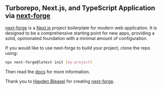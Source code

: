 


## Turborepo, Next.js, and TypeScript Application via [next-forge](https://github.com/haydenbleasel/next-forge)

[next-forge](https://github.com/haydenbleasel/next-forge) is a [Next.js](https://nextjs.org/) project boilerplate for modern web application. It is designed to be a comprehensive starting point for new apps, providing a solid, opinionated foundation with a minimal amount of configuration.

If you would like to use next-forge to build your project, clone the repo using:

```sh
npx next-forge@latest init [my-project]
```

Then read the [docs](https://docs.next-forge.com) for more information.

Thank you to [Hayden Bleasel](https://github.com/haydenbleasel) for creating [next-forge](https://github.com/haydenbleasel/next-forge).